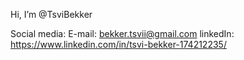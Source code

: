 Hi, I’m @TsviBekker

Social media:
E-mail: bekker.tsvii@gmail.com
linkedIn: https://www.linkedin.com/in/tsvi-bekker-174212235/
